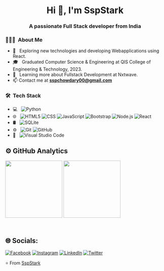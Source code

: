 <h1 align="center">Hi 👋, I'm SspStark</h1>
<h3 align="center">A passionate Full Stack developer from India</h3>

<h3> 👨🏻‍💻 &nbsp;About Me </h3>

- 🤔 &nbsp; Exploring new technologies and developing Webapplications using React.
- 🎓 &nbsp; Graduated Computer Science & Engineering at QIS College of Engineering & Technology, 2023.
- 🌱 &nbsp; Learning more about Fullstack Development at Nxtwave.
- 📫 Contact me at **sspchowdary00@gmail.com**

<h3> 🛠 &nbsp;Tech Stack</h3>

- 💻 &nbsp;
  ![Python](https://img.shields.io/badge/-Python-333333?style=flat&logo=python)
- 🌐 &nbsp;
  ![HTML5](https://img.shields.io/badge/-HTML5-333333?style=flat&logo=HTML5)
  ![CSS](https://img.shields.io/badge/-CSS-333333?style=flat&logo=CSS3&logoColor=1572B6)
  ![JavaScript](https://img.shields.io/badge/-JavaScript-333333?style=flat&logo=javascript)
  ![Bootstrap](https://img.shields.io/badge/-Bootstrap-333333?style=flat&logo=bootstrap&logoColor=563D7C)
  ![Node.js](https://img.shields.io/badge/-Node.js-333333?style=flat&logo=node.js)
  ![React](https://img.shields.io/badge/-React-333333?style=flat&logo=react)
- 🛢 &nbsp;
  ![SQLite](https://img.shields.io/badge/-SQLite-333333?style=flat&logo=sqlite)
- ⚙️ &nbsp;
  ![Git](https://img.shields.io/badge/-Git-333333?style=flat&logo=git)
  ![GitHub](https://img.shields.io/badge/-GitHub-333333?style=flat&logo=github)
- 🔧 &nbsp;
  ![Visual Studio Code](https://img.shields.io/badge/-Visual%20Studio%20Code-333333?style=flat&logo=visual-studio-code&logoColor=007ACC)

## ⚙️ GitHub Analytics
<p>
  <img height="180em" margin-right='16em'src="https://github-readme-stats.vercel.app/api?username=SspStark&count_private=true&show_icons=true&theme=algolia" align = "center"/>
<img height="180em" src="https://github-readme-stats.vercel.app/api/top-langs?username=SspStark&show_icons=true&locale=en&layout=compact" align = "center"/>
</p>
<br/>

## 🌐 Socials:
[![Facebook](https://img.shields.io/badge/Facebook-%231877F2.svg?logo=Facebook&logoColor=white)](https://www.facebook.com/sspchowdary.sspchowdary) [![Instagram](https://img.shields.io/badge/Instagram-%23E4405F.svg?logo=Instagram&logoColor=white)](https://www.instagram.com/sspchowdary/) [![LinkedIn](https://img.shields.io/badge/LinkedIn-%230077B5.svg?logo=linkedin&logoColor=white)](https://www.linkedin.com/in/ssp-63b901270/) [![Twitter](https://img.shields.io/badge/Twitter-%231DA1F2.svg?logo=Twitter&logoColor=white)](https://twitter.com/ssp_stark)

⭐️ From [SspStark](https://github.com/SspStark)
<!--
**SspStark/SspStark** is a ✨ _special_ ✨ repository because its `README.md` (this file) appears on your GitHub profile.

Here are some ideas to get you started:

- 🔭 I’m currently working on ...
- 🌱 I’m currently learning ...
- 👯 I’m looking to collaborate on ...
- 🤔 I’m looking for help with ...
- 💬 Ask me about ...
- 📫 How to reach me: ...
- 😄 Pronouns: ...
- ⚡ Fun fact: ...
-->
